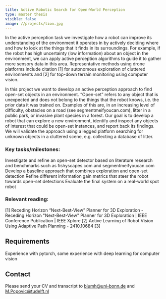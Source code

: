 ```yaml
---
title: Active Robotic Search for Open-World Perception
type: master thesis
visible: false
image: //projects/lion.jpg
---
```

In the active perception task we investigate how a robot can improve its understanding of the environment it operates in by actively deciding where and how to look at the things that it finds in its surroundings. For example, if the robot has high uncertainty (low information) about an object in the environment, we can apply active perception algorithms to guide it to gather more sensory data in this area. Representative methods using drone platforms include citation [1] for autonomous exploration of cluttered environments and [2] for top-down terrain monitoring using computer vision.

In this project we want to develop an active perception approach to find open-set objects in an environment. “Open-set” refers to any object that is unexpected and does not belong to the things that the robot knows, i.e. the prior data it was trained on. Examples of this are, in an increasing level of difficulty, obstacles on a road (see segmentmeifyoucan.com), litter in a public park, or invasive plant species in a forest. Our goal is to develop a robot that can explore a new environment, identify and inspect any objects of interest that could be open-set instances, and report back its findings. We will validate the approach using a legged platform searching for unknown objects in a cluttered scene, e.g. collecting a database of litter.

### Key tasks/milestones:

Investigate and refine an open-set detector based on literature research and benchmarks such as fishyscapes.com and segmentmeifyoucan.com
Develop a baseline approach that combines exploration and open-set detection
Refine different information gain metrics that steer the robot towards open-set detections
Evaluate the final system on a real-world spot robot

### Relevant reading:
[1] Receding Horizon “Next-Best-View” Planner for 3D Exploration - Receding Horizon "Next-Best-View" Planner for 3D Exploration | IEEE Conference Publication | IEEE Xplore
[2] Active Learning of Robot Vision Using Adaptive Path Planning - 2410.10684
[3] 

## Requirements
Experience with pytorch, some experience with deep learning for computer vision

## Contact
Please send your CV and transcript to blumh@uni-bonn.de and M.Popovic@tudelft.nl
